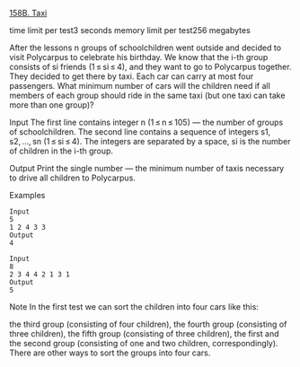 [158B. Taxi](https://codeforces.com/problemset/problem/158/B)

time limit per test3 seconds
memory limit per test256 megabytes

After the lessons n groups of schoolchildren went outside and decided to visit Polycarpus to celebrate his birthday. We know that the i-th group consists of si friends (1 ≤ si ≤ 4), and they want to go to Polycarpus together. They decided to get there by taxi. Each car can carry at most four passengers. What minimum number of cars will the children need if all members of each group should ride in the same taxi (but one taxi can take more than one group)?

Input
The first line contains integer n (1 ≤ n ≤ 105) — the number of groups of schoolchildren. The second line contains a sequence of integers s1, s2, ..., sn (1 ≤ si ≤ 4). The integers are separated by a space, si is the number of children in the i-th group.

Output
Print the single number — the minimum number of taxis necessary to drive all children to Polycarpus.

Examples

```
Input
5
1 2 4 3 3
Output
4
```
```
Input
8
2 3 4 4 2 1 3 1
Output
5
```

Note
In the first test we can sort the children into four cars like this:

the third group (consisting of four children),
the fourth group (consisting of three children),
the fifth group (consisting of three children),
the first and the second group (consisting of one and two children, correspondingly).
There are other ways to sort the groups into four cars.

